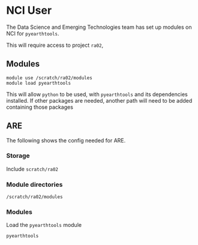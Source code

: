 # NCI User

The Data Science and Emerging Technologies team has set up modules on NCI for `pyearthtools`.

This will require access to project `ra02`,

## Modules

```shell
module use /scratch/ra02/modules
module load pyearthtools
```

This will allow `python` to be used, with `pyearthtools` and its dependencies installed. If other packages are needed, another path will need to be added containing those packages

## ARE

The following shows the config needed for ARE.

### Storage

Include `scratch/ra02`

### Module directories

```shell
/scratch/ra02/modules
```

### Modules

Load the `pyearthtools` module

```shell
pyearthtools
```
